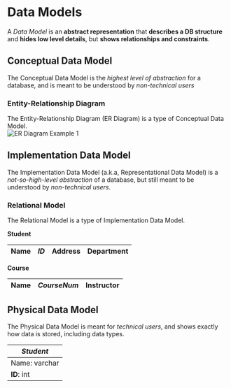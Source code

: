 # Data Models
A *Data Model* is an **abstract representation** that **describes a DB structure** and **hides low level details**, but **shows relationships and constraints**. 

## Conceptual Data Model 
The Conceptual Data Model is the *highest level of abstraction* for a database, and is meant to be understood by *non-technical users* 

### Entity-Relationship Diagram 
The Entity-Relationship Diagram (ER Diagram) is a type of Conceptual Data Model.     
![ER Diagram Example 1](images/er_diagram1.png)   

## Implementation Data Model 
The Implementation Data Model (a.k.a, Representational Data Model) is a *not-so-high-level abstraction* of a database, but still meant to be understood by *non-technical users*. 

### Relational Model 
The Relational Model is a type of Implementation Data Model.     

**Student**     

| Name | *ID* | Address | Department |
|------|--------|---------|------------|


**Course**    

| Name | *CourseNum* | Instructor|
|------|--------|---------|


## Physical Data Model 
The Physical Data Model is meant for *technical users*, and shows exactly how data is stored, including data types. 

|*Student*| 
|-----------|
|Name: varchar|
|**ID**: int |


